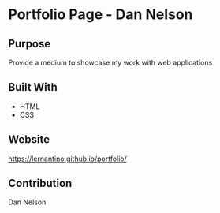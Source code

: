 # Portfolio Page - Dan Nelson

## Purpose
Provide a medium to showcase my work with web applications 

## Built With
* HTML
* CSS

## Website
https://lernantino.github.io/portfolio/

## Contribution
Dan Nelson

